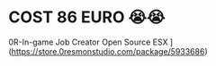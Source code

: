 # COST 86 EURO 😭😭
0R-In-game Job Creator Open Source ESX
](https://store.0resmonstudio.com/package/5933686)

